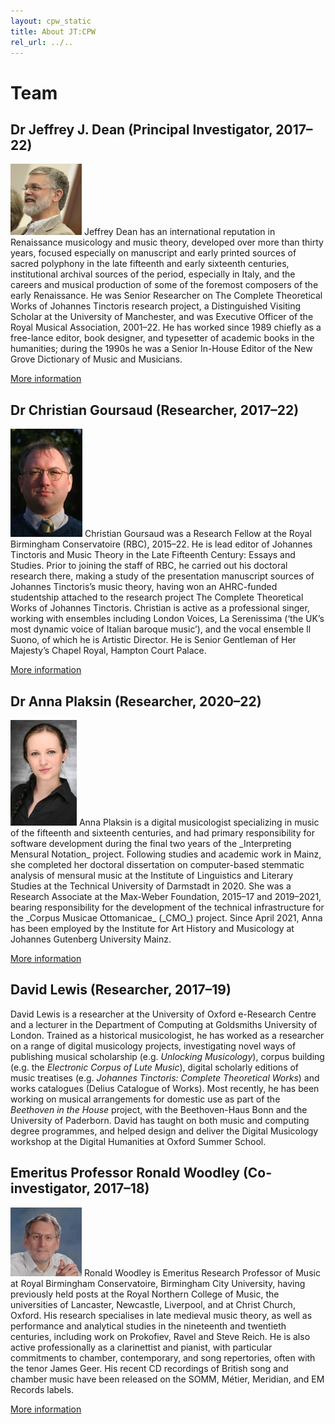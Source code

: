 ```yaml
---
layout: cpw_static
title: About JT:CPW
rel_url: ../..
---
```


# Team

## Dr Jeffrey J. Dean (Principal Investigator, 2017–22)

<img src="../../Images/JJD-head_small.png" alt="JJD" class="float-left img-thumbnail mr-2">
Jeffrey Dean has an international reputation in Renaissance musicology and music theory, developed over more than thirty years, focused especially on manuscript and early printed sources of sacred polyphony in the late fifteenth and early sixteenth centuries, institutional archival sources of the period, especially in Italy, and the careers and musical production of some of the foremost composers of the early Renaissance. He was Senior Researcher on The Complete Theoretical Works of Johannes Tinctoris research project, a Distinguished Visiting Scholar at the University of Manchester, and was Executive Officer of the Royal Musical Association, 2001–22. He has worked since 1989 chiefly as a free-lance editor, book designer, and typesetter of academic books in the humanities; during the 1990s he was a Senior In-House Editor of the New Grove Dictionary of Music and Musicians.

[More information](http://stingrayoffice.com/)

## Dr Christian Goursaud (Researcher, 2017–22)

<img src="../../Images/CG.jpg" alt="CG" class="float-left img-thumbnail mr-2">
Christian Goursaud was a Research Fellow at the Royal Birmingham Conservatoire (RBC), 2015–22. He is lead editor of Johannes Tinctoris and Music Theory in the Late Fifteenth Century: Essays and Studies. Prior to joining the staff of RBC, he carried out his doctoral research there, making a study of the presentation manuscript sources of Johannes Tinctoris’s music theory, having won an AHRC-funded studentship attached to the research project The Complete Theoretical Works of Johannes Tinctoris. Christian is active as a professional singer, working with ensembles including London Voices, La Serenissima (‘the UK’s most dynamic voice of Italian baroque music’), and the vocal ensemble Il Suono, of which he is Artistic Director. He is Senior Gentleman of Her Majesty’s Chapel Royal, Hampton Court Palace.

[More information](https://www.christiangoursaud.co.uk/)

## Dr Anna Plaksin (Researcher, 2020–22)

<img src="../../Images/AP.jpg" alt="AP" class="float-left img-thumbnail mr-2">
Anna Plaksin is a digital musicologist specializing in music of the fifteenth and sixteenth centuries, and had primary responsibility for software development during the final two years of the _Interpreting Mensural Notation_ project. Following studies and academic work in Mainz, she completed her doctoral dissertation on computer-based stemmatic analysis of mensural music at the Institute of Linguistics and Literary Studies at the Technical University of Darmstadt in 2020. She was a Research Associate at the Max-Weber Foundation, 2015–17 and 2019–2021, bearing responsibility for the development of the technical infrastructure for the _Corpus Musicae Ottomanicae_ (_CMO_) project. Since April 2021, Anna has been employed by the Institute for Art History and Musicology at Johannes Gutenberg University Mainz.

[More information](https://www.musikwissenschaft.uni-mainz.de/dr-anna-plaksin/)

## David Lewis (Researcher, 2017–19)

David Lewis is a researcher at the University of Oxford e-Research Centre and a lecturer in the Department of Computing at Goldsmiths University of London. Trained as a historical musicologist, he has worked as a researcher on a range of digital musicology projects, investigating novel ways of publishing musical scholarship (e.g. _Unlocking Musicology_), corpus building (e.g. the _Electronic Corpus of Lute Music_), digital scholarly editions of music treatises (e.g. _Johannes Tinctoris: Complete Theoretical Works_) and works catalogues (Delius Catalogue of Works). Most recently, he has been working on musical arrangements for domestic use as part of the _Beethoven in the House_ project, with the Beethoven-Haus Bonn and the University of Paderborn. David has taught on both music and computing degree programmes, and helped design and deliver the Digital Musicology workshop at the Digital Humanities at Oxford Summer School.

## Emeritus Professor Ronald Woodley (Co-investigator, 2017–18)

<img src="../../Images/RW2010_small.jpg" alt="RW" class="float-left img-thumbnail mr-2">
Ronald Woodley is Emeritus Research Professor of Music at Royal Birmingham Conservatoire, Birmingham City University, having previously held posts at the Royal Northern College of Music, the universities of Lancaster, Newcastle, Liverpool, and at Christ Church, Oxford. His research specialises in late medieval music theory, as well as performance and analytical studies in the nineteenth and twentieth centuries, including work on Prokofiev, Ravel and Steve Reich. He is also active professionally as a clarinettist and pianist, with particular commitments to chamber, contemporary, and song repertories, often with the tenor James Geer. His recent CD recordings of British song and chamber music have been released on the SOMM, Métier, Meridian, and EM Records labels.

[More information](http://www.bcu.ac.uk/pme/conservatoire/research/research-staff/ronald-woodley)
